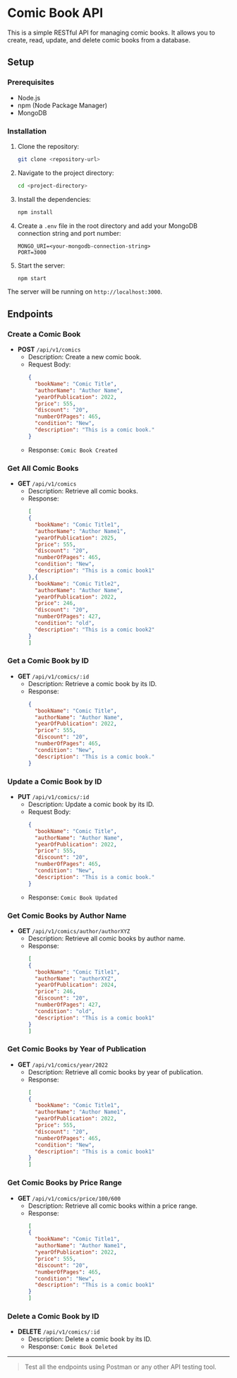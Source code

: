 # Comic Book API

This is a simple RESTful API for managing comic books. It allows you to create, read, update, and delete comic books from a database.

## Setup

### Prerequisites

- Node.js
- npm (Node Package Manager)
- MongoDB

### Installation

1. Clone the repository:
    ```sh
    git clone <repository-url>
    ```

2. Navigate to the project directory:
    ```sh
    cd <project-directory>
    ```

3. Install the dependencies:
    ```sh
    npm install
    ```

4. Create a `.env` file in the root directory and add your MongoDB connection string and port number:
    ```env
    MONGO_URI=<your-mongodb-connection-string>
    PORT=3000
    ```

5. Start the server:
    ```sh
    npm start
    ```

The server will be running on `http://localhost:3000`.

## Endpoints

### Create a Comic Book

- **POST** `/api/v1/comics`
  - Description: Create a new comic book.
  - Request Body:
    ```json
    {
      "bookName": "Comic Title",
      "authorName": "Author Name",
      "yearOfPublication": 2022,
      "price": 555,
      "discount": "20",
      "numberOfPages": 465,
      "condition": "New",
      "description": "This is a comic book."
    }
    ```
  - Response: `Comic Book Created`

### Get All Comic Books

- **GET** `/api/v1/comics`
  - Description: Retrieve all comic books.
  - Response:
    ```json
    [
    {
      "bookName": "Comic Title1",
      "authorName": "Author Name1",
      "yearOfPublication": 2025,
      "price": 555,
      "discount": "20",
      "numberOfPages": 465,
      "condition": "New",
      "description": "This is a comic book1"
    },{
      "bookName": "Comic Title2",
      "authorName": "Author Name",
      "yearOfPublication": 2022,
      "price": 246,
      "discount": "20",
      "numberOfPages": 427,
      "condition": "old",
      "description": "This is a comic book2"
    }
    ]
    ```

### Get a Comic Book by ID

- **GET** `/api/v1/comics/:id`
  - Description: Retrieve a comic book by its ID.
  - Response:
    ```json
    {
      "bookName": "Comic Title",
      "authorName": "Author Name",
      "yearOfPublication": 2022,
      "price": 555,
      "discount": "20",
      "numberOfPages": 465,
      "condition": "New",
      "description": "This is a comic book."
    }
    ```

### Update a Comic Book by ID

- **PUT** `/api/v1/comics/:id`
  - Description: Update a comic book by its ID.
  - Request Body:
    ```json
    {
      "bookName": "Comic Title",
      "authorName": "Author Name",
      "yearOfPublication": 2022,
      "price": 555,
      "discount": "20",
      "numberOfPages": 465,
      "condition": "New",
      "description": "This is a comic book."
    }
    ```
  - Response: `Comic Book Updated`

### Get Comic Books by Author Name

- **GET** `/api/v1/comics/author/authorXYZ`
  - Description: Retrieve all comic books by author name.
  - Response:
    ```json
    [
    {
      "bookName": "Comic Title1",
      "authorName": "authorXYZ",
      "yearOfPublication": 2024,
      "price": 246,
      "discount": "20",
      "numberOfPages": 427,
      "condition": "old",
      "description": "This is a comic book1"
    }
    ]
    ```

### Get Comic Books by Year of Publication

- **GET** `/api/v1/comics/year/2022`
  - Description: Retrieve all comic books by year of publication.
  - Response:
    ```json
    [
    {
      "bookName": "Comic Title1",
      "authorName": "Author Name1",
      "yearOfPublication": 2022,
      "price": 555,
      "discount": "20",
      "numberOfPages": 465,
      "condition": "New",
      "description": "This is a comic book1"
    }
    ]
    ```

### Get Comic Books by Price Range

- **GET** `/api/v1/comics/price/100/600`
  - Description: Retrieve all comic books within a price range.
  - Response:
    ```json
    [
    {
      "bookName": "Comic Title1",
      "authorName": "Author Name1",
      "yearOfPublication": 2022,
      "price": 555,
      "discount": "20",
      "numberOfPages": 465,
      "condition": "New",
      "description": "This is a comic book1"
    }
    ]
    ```

### Delete a Comic Book by ID

- **DELETE** `/api/v1/comics/:id`
  - Description: Delete a comic book by its ID.
  - Response: `Comic Book Deleted`


---

>Test all the endpoints using Postman or any other API testing tool.
